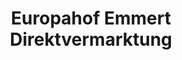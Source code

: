 ---
title: "Europahof Emmert Direktvermarktung"
url: /neudenau/europahof-emmert-direktvermarktung/
shop: Hofladen
---